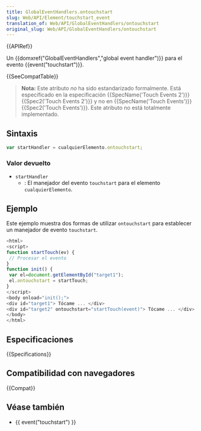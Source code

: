 ```yaml
---
title: GlobalEventHandlers.ontouchstart
slug: Web/API/Element/touchstart_event
translation_of: Web/API/GlobalEventHandlers/ontouchstart
original_slug: Web/API/GlobalEventHandlers/ontouchstart
---
```


{{APIRef}}

Un {{domxref("GlobalEventHandlers","global event handler")}} para el evento {{event("touchstart")}}.

{{SeeCompatTable}}

> **Nota:** Este atributo _no_ ha sido estandarizado formalmente. Está especificado en la especificación {{SpecName('Touch Events 2')}} {{Spec2('Touch Events 2')}} y no en {{SpecName('Touch Events')}} {{Spec2('Touch Events')}}. Este atributo no está totalmente implementado.

## Sintaxis

```js
var startHandler = cualquierElemento.ontouchstart;
```

### Valor devuelto

- `startHandler`
  - : El manejador del evento `touchstart` para el elemento `cualquierElemento`.

## Ejemplo

Este ejemplo muestra dos formas de utilizar `ontouchstart` para establecer un manejador de evento `touchstart`.

```js
<html>
<script>
function startTouch(ev) {
 // Procesar el evento
}
function init() {
 var el=document.getElementById("target1");
 el.ontouchstart = startTouch;
}
</script>
<body onload="init();">
<div id="target1"> Tócame ... </div>
<div id="target2" ontouchstart="startTouch(event)"> Tócame ... </div>
</body>
</html>
```

## Especificaciones

{{Specifications}}

## Compatibilidad con navegadores

{{Compat}}

## Véase también

- {{ event("touchstart") }}
